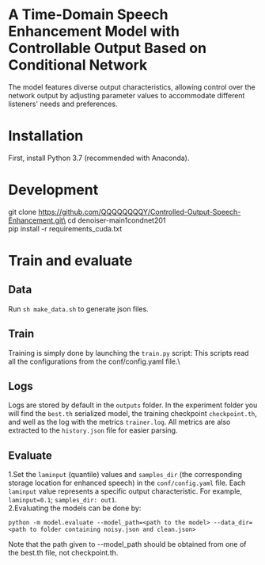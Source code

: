 A Time-Domain Speech Enhancement Model with Controllable Output Based on Conditional Network
=
The model features diverse output characteristics, allowing control over the network output by adjusting parameter values to accommodate different listeners' needs and preferences.

# Installation
First, install Python 3.7 (recommended with Anaconda).
# Development
git clone https://github.com/QQQQQQQQY/Controlled-Output-Speech-Enhancement.git\
cd denoiser-main1condnet201\
pip install -r requirements_cuda.txt 
# Train and evaluate
## Data
Run `sh make_data.sh` to generate json files. 
## Train
Training is simply done by launching the `train.py` script: This scripts read all the configurations from the conf/config.yaml file.\
## Logs
Logs are stored by default in the `outputs` folder. In the experiment folder you will find the `best.th` serialized model, the training checkpoint `checkpoint.th`, and well as the log with the metrics `trainer.log`. All metrics are also extracted to the `history.json` file for easier parsing. 
## Evaluate
1.Set the `laminput` (quantile) values and `samples_dir` (the corresponding storage location for enhanced speech) in the `conf/config.yaml` file. Each `laminput` value represents a specific output characteristic.
For example, `laminput=0.1`; `samples_dir: out1`.\
2.Evaluating the models can be done by:
```
python -m model.evaluate --model_path=<path to the model> --data_dir=<path to folder containing noisy.json and clean.json>
```
Note that the path given to --model_path should be obtained from one of the best.th file, not checkpoint.th.
